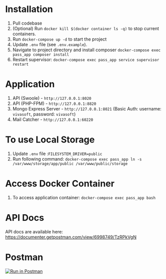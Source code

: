 # Installation

1. Pull codebase
2. (Optional) Run `docker kill $(docker container ls -q)` to stop current containers.
3. Run `docker-compose up -d` to start the project
4. Update `.env` file (see `.env.example`).
6. Navigate to project directory and install composer `docker-compose exec pass_app composer install`
7. Restart supervisor: `docker-compose exec pass_app service supervisor restart` 

# Application

1. API (Swoole)  - `http://127.0.0.1:8020`
2. API (PHP-FPM) - `http://127.0.0.1:8820`
3. Mongo Express Server - `http://127.0.0.1:8021` (Basic Auth: username: `vivasoft`, password: `vivasoft`)
4. Mail Catcher - `http://127.0.0.1:60220`

# To use Local Storage
1. Update `.env` file :`FILESYSTEM_DRIVER=public`
2. Run following command: `docker-compose exec pass_app ln -s /var/www/storage/app/public /var/www/public/storage`

# Access Docker Container

1. To access application container: `docker-compose exec pass_app bash`

# API Docs

API docs are available here: https://documenter.getpostman.com/view/6998749/TzRPkVgN

# Postman 

[![Run in Postman](https://run.pstmn.io/button.svg)](https://app.getpostman.com/run-collection/2d0f019400bf2cb7c554?action=collection%2Fimport#?env%5BMovement%20Pass%5D=W3sia2V5IjoiQVBQX1VSTCIsInZhbHVlIjoiaHR0cDovL2FwcC50ZXN0OjgwMjAiLCJlbmFibGVkIjp0cnVlfV0=)
